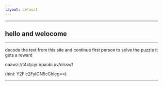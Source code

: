 ```yaml
---
layout: default
---
```


* * *

## hello and welocome

* * *

decode the text from this site and continue
first person to solve the puzzle it gets a reward

oaawz://t4ctjcyr.npaobi.pv/olssv/1

(hint: Y2Flc2FyIGN5cGhlcg==)

* * *